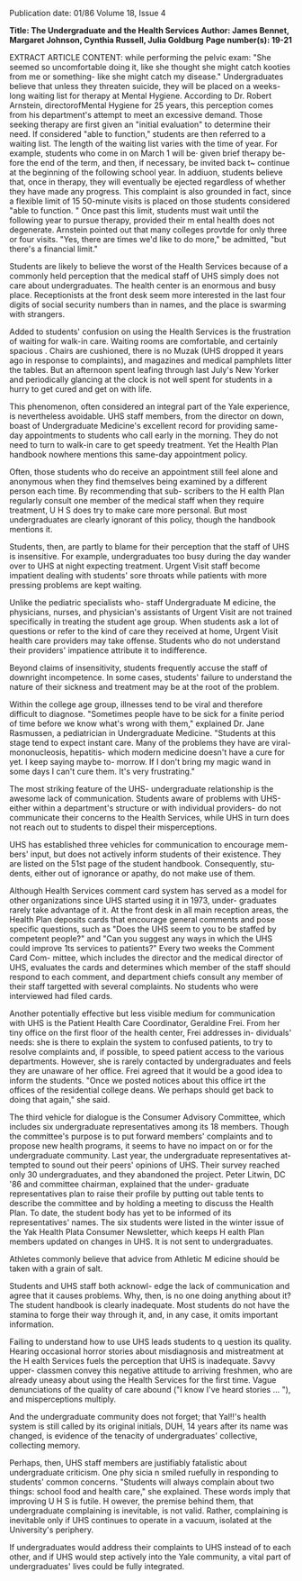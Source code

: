Publication date: 01/86
Volume 18, Issue 4

**Title: The Undergraduate and the Health Services**
**Author: James Bennet, Margaret Johnson, Cynthia Russell, Julia Goldburg**
**Page number(s): 19-21**

EXTRACT ARTICLE CONTENT:
while performing the pelvic exam: 
"She seemed so uncomfortable doing 
it, like she thought she might catch 
kooties from me or something- like 
she might catch my disease." 
Undergraduates believe that unless 
they threaten suicide, they will be 
placed on a weeks-long waiting list for 
therapy at Mental Hygiene. According 
to Dr. Robert Arnstein, directorofMental 
Hygiene for 25 years, this perception 
comes from his department's attempt 
to meet an excessive demand. Those 
seeking therapy are first given an 
"initial evaluation" to determine their 
need. If considered "able to function," 
students are then referred to a waiting 
list. The length of the waiting list 
varies with the time of year. For 
example, students who come in on 
March 1 will be· given brief therapy be-
fore the end of the term, and then, if 
necessary, be invited back t~ continue at 
the beginning of the following school year. 
In addiuon, students believe that, 
once in therapy, they will eventually be 
ejected regardless of whether they have 
made any progress. This complaint is 
also grounded in fact, since a flexible 
limit of 15 50-minute visits is placed on 
those students considered "able to 
function. " Once past this limit, 
students must wait until the following 
year to pursue therapy, provided their 
m ental health does not degenerate. 
Arnstein pointed out that many colleges 
provtde for only three or four visits. 
"Yes, there are times we'd like to do 
more," be admitted, "but there's a 
financial limit." 


Students are likely to believe the worst 
of the Health Services because of a 
commonly held perception that the 
medical staff of UHS simply does not 
care about undergraduates. The health 
center is an enormous and busy place. 
Receptionists at the front desk seem 
more interested in the last four digits of 
social security numbers than in names, 
and the place is swarming with 
strangers. 


Added to students' confusion on 
using the Health Services is the 
frustration of waiting for walk-in care. 
Waiting rooms are comfortable, and 
certainly 
spacious . 
Chairs 
are 
cushioned, there is no Muzak (UHS 
dropped it years ago in response to 
complaints), 
and magazines and 
medical pamphlets litter the tables. But 
an afternoon spent leafing through last 
July's New Yorker and periodically 
glancing at the clock is not well spent 
for students in a hurry to get cured and 
get on with life. 


This phenomenon, often considered 
an integral part of the Yale experience, 
is nevertheless avoidable. UHS staff 
members, from the director on down, 
boast of Undergraduate Medicine's 
excellent record for providing same-
day appointments to students who call 
early in the morning. They do not 
need to turn to walk-in care to get 
speedy treatment. Yet the Health Plan 
handbook nowhere 
mentions 
this 
same-day appointment policy. 


Often, those students who do receive 
an appointment still feel alone and 
anonymous when they find themselves 
being examined by a different person 
each time. By recommending that sub-
scribers to the H ealth Plan regularly 
consult one member of the medical 
staff when they require treatment, 
U H S does try to make care more 
personal. But most undergraduates are 
clearly ignorant of this policy, though 
the handbook mentions it. 


Students, then, are partly to blame 
for their perception that the staff of 
UHS is insensitive. For example, 
undergraduates too busy during the 
day wander over to UHS at night 
expecting treatment. Urgent Visit staff 
become impatient dealing with 
students' sore throats while patients 
with more pressing problems are kept 
waiting. 


Unlike the pediatric 
specialists who- staff Undergraduate 
M edicine, the physicians, nurses, and 
physician's assistants of Urgent Visit 
are not trained specifically in treating 
the student age group. When students 
ask a lot of questions or refer to the 
kind of care they received at home, 
Urgent Visit health care providers may 
take offense. Students who do not 
understand their providers' impatience 
attribute it to indifference. 


Beyond claims of insensitivity, 
students frequently accuse the staff of 
downright incompetence. In some 
cases, students' failure to understand 
the nature of their sickness and 
treatment may be at the root of the 
problem. 


Within the college age 
group, illnesses tend to be viral and 
therefore difficult 
to diagnose. 
"Sometimes people have to be sick for a 
finite period of time before we know 
what's wrong with them," explained 
Dr. Jane Rasmussen, a pediatrician in 
Undergraduate Medicine. "Students at 
this stage tend to expect instant care. 
Many of the problems they have are 
viral- mononucleosis, hepatitis-
which modern medicine doesn't have a 
cure for yet. I keep saying maybe to-
morrow. If I don't bring my magic 
wand in some days I can't cure them. 
It's very frustrating." 


The most striking feature of the 
UHS- undergraduate relationship is 
the awesome lack of communication. 
Students aware of problems with 
UHS-either within a department's 
structure or with individual providers-
do not communicate their concerns 
to 
the 
Health Services, 
while 
UHS in turn does not reach out to 
students to dispel their misperceptions. 


UHS has established three vehicles for 
communication to encourage mem-
bers' input, but does not actively 
inform students of their existence. 
They are listed on the 51st page of the 
student handbook. Consequently, stu-
dents, either out of ignorance or 
apathy, do not make use of them. 


Although 
Health Services 
comment card system has served as a 
model for other organizations since 
UHS started using it in 1973, under-
graduates rarely take advantage of it. 
At the front desk in all main reception 
areas, the Health Plan deposits cards 
that encourage general comments and 
pose specific questions, such as "Does 
the UHS seem to you to be staffed by 
competent people?" and "Can you 
suggest any ways in which the UHS could 
improve 1ts services to patients?" Every 
two weeks the Comment Card Com-
mittee, which includes the director and 
the medical director of UHS, evaluates 
the cards and determines which 
member of the staff should respond to 
each comment, and department chiefs 
consult any member of their staff 
targetted with several complaints. No 
students who were interviewed had 
filed cards. 


Another potentially effective but less 
visible medium for communication 
with UHS is the Patient Health Care 
Coordinator, Geraldine Frei. From 
her tiny office on the first floor of the 
health 
center, 
Frei 
addresses in-
dividuals' needs: she is there to explain 
the system to confused patients, to try 
to resolve complaints and, if possible, 
to speed patient access to the various 
departments. However, she is rarely 
contacted by undergraduates and feels 
they are unaware of her office. Frei 
agreed that it would be a good idea to 
inform the students. "Once we posted 
notices about this office irt the offices of 
the residential college deans. We 
perhaps should get back to doing that 
again," she said. 


The third vehicle for dialogue is the 
Consumer Advisory Committee, 
which includes six undergraduate 
representatives among its 18 members. 
Though the committee's purpose is to 
put forward members' complaints and 
to propose new health programs, it 
seems to have no impact on or for the 
undergraduate community. Last year, 
the undergraduate representatives at-
tempted to sound out their peers' 
opinions of UHS. Their survey 
reached only 30 undergraduates, and 
they abandoned the project. Peter 
Litwin, 
DC '86 and committee 
chairman, explained that the under-
graduate representatives plan to raise 
their profile by putting out table tents 
to describe the committee and by 
holding a meeting to discuss the Health 
Plan. To date, the student body has yet 
to be informed of its representatives' 
names. The six students were listed in 
the winter issue of the Yak Health Plata 
Consumer Newsletter, 
which keeps 
H ealth Plan members updated on 
changes in UHS. It is not sent to 
undergraduates. 


Athletes commonly 
believe that advice 
from Athletic 
M edicine should be 
taken with a grain of 
salt. 


Students and UHS staff both acknowl-
edge the lack of communication and 
agree that it causes problems. Why, 
then, is no one doing anything about 
it? The student handbook is clearly 
inadequate. Most students do not have 
the stamina to forge their way through 
it, and, in any case, it omits important 
information. 


Failing to understand 
how to use UHS leads students to 
q uestion its quality. Hearing 
occasional horror stories about 
misdiagnosis and mistreatment at the 
H ealth Services fuels the perception 
that UHS is inadequate. Savvy upper-
classmen convey this negative attitude 
to arriving freshmen, who are already 
uneasy 
about using the 
Health 
Services for the first time. Vague 
denunciations of the quality of care 
abound ("I know I've heard stories 
... "), and misperceptions multiply. 


And the undergraduate community 
does not forget; that Yal!!'s health 
system is still called by its original 
initials, DUH, 14 years after its name 
was changed, is evidence of the 
tenacity of undergraduates' collective, 
collecting memory. 


Perhaps, then, UHS staff members 
are justifiably fatalistic about 
undergraduate criticism. 
One 
phy sicia n 
smiled ruefully in 
responding to students' common 
concerns. "Students will always 
complain about two things: school food 
and health care," she explained. These 
words imply that improving U H S is 
futile. H owever, the premise behind 
them, that undergraduate complaining 
is inevitable, is not valid. Rather, 
complaining is inevitable only if UHS 
continues to operate in a vacuum, 
isolated at the University's periphery. 


If undergraduates would address their 
complaints to UHS instead of to each 
other, and if UHS would step actively 
into the Yale community, a vital part 
of undergraduates' lives could be fully 
integrated.